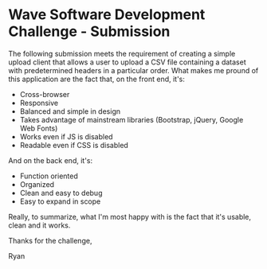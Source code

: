 # Wave Software Development Challenge - Submission
The following submission meets the requirement of creating a simple upload client that allows a user to upload a CSV file containing a dataset with predetermined headers in a particular order. What makes me pround of this application are the fact that, on the front end, it's: 
* Cross-browser
* Responsive
* Balanced and simple in design
* Takes advantage of mainstream libraries (Bootstrap, jQuery, Google Web Fonts)
* Works even if JS is disabled
* Readable even if CSS is disabled

And on the back end, it's:
* Function oriented
* Organized
* Clean and easy to debug
* Easy to expand in scope
    
Really, to summarize, what I'm most happy with is the fact that it's usable, clean and it works.     

Thanks for the challenge,

Ryan
